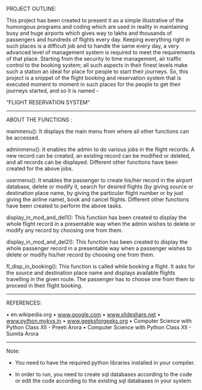PROJECT OUTLINE:

This project has been created to present it as a simple illustrative of the humongous programs and coding which are used in reality in maintaining busy and huge airports which gives way to lakhs and thousands of passengers and hundreds of flights every day. Keeping everything right in such places is a difficult job and to handle the same every day, a very advanced level of management system is required to meet the requirements of that place. Starting from the security to time management, air traffic control to the booking system; all such aspects in their finest levels make such a station an ideal for place for people to start their journeys.
So, this project is a snippet of the flight booking and reservation system that is executed moment to moment in such places for the people to get their journeys started, and so it is named - 

“FLIGHT RESERVATION SYSTEM”

_________________________________________________________________________________________________________________________________________________________________________________

ABOUT THE FUNCTIONS :

mainmenu(): 
It displays the main menu from where all other functions can be accessed.

adminmenu(): 
It enables the admin to do various jobs in the flight records. A new record can be created, an existing record can be modified or deleted, and all records can be displayed. Different other functions have been created for the above jobs.

usermenu(): 
It enables the passenger to create his/her record in the airport database, delete or modify it, search for desired flights (by giving source or destination place name, by giving the particular flight number or by just giving the airline name), book and cancel flights. Different other functions have been created to perform the above tasks.

display_in_mod_and_del1(): 
This function has been created to display the whole flight record in a presentable way when the admin wishes to delete or modify any record by choosing one from them.

display_in_mod_and_del2(): 
This function has been created to display the whole passenger record in a presentable way when a passenger wishes to delete or modify his/her record by choosing one from them.

fl_disp_in_booking(): 
This function is called while booking a flight. It asks for the source and destination place name and displays available flights travelling in the given route. The passenger has to choose one from them to proceed in their flight booking.


_________________________________________________________________________________________________________________________________________________________________________________


REFERENCES:

•	en.wikipedia.org
•	www.google.com
•	www.slideshare.net
•	www.python.mykvs.in
•	www.geeksforgeeks.org
•	Computer Science with Python Class XII	    - Preeti Arora
•	Computer Science with Python Class XII	    - Sumita Arora

---------------------------------------------------------------------------------------------------------------------------------------------------------------------------------

Note:

- You need to have the required python libraries installed in your compiler.

- In order to run, you need to create sql databases according to the code or edit the code according to the existing sql databases in your system.
